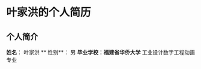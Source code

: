  叶家洪的个人简历
 ===============
 个人简介
 ---------------
 **姓名**： 叶家洪
 ** 性别**： 男
 **毕业学校**：**福建省华侨大学** 工业设计数字工程动画专业
 
